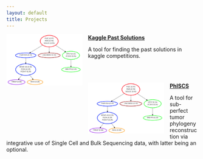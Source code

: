 ```yaml
---
layout: default
title: Projects
---
```


<p><img width="200" src="/assets/phiscs.png" alt="" style="float:left;margin-right:15px;">
  <p>
    <a href="http://github.com/faridrashidi/kaggle"><b>Kaggle Past Solutions</b></a>
  </p>
  <p>
    A tool for finding the past solutions in kaggle competitions.
  </p>
</p>

<br><br>

<p><img width="200" src="/assets/phiscs.png" alt="" style="float:left;margin-right:15px;">
  <p>
    <a href="https://github.com/haghshenas/PhISCS"><b>PhISCS</b></a>
  </p>
  <p>
    A tool for sub-perfect tumor phylogeny reconstruction via integrative use of Single Cell and Bulk Sequencing data, with latter being an optional.
  </p>
</p>

